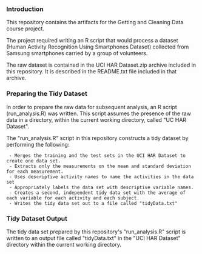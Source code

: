 ### Introduction

This repository contains the artifacts for the Getting and Cleaning Data
course project.

The project required writing an R script that would process a dataset
(Human Activity Recognition Using Smartphones Dataset) collected from
Samsung smartphones carried by a group of volunteers.  

The raw dataset is contained in the UCI HAR Dataset.zip archive included
in this repository.  It is described in the README.txt file included in
that archive.


### Preparing the Tidy Dataset

In order to prepare the raw data for subsequent analysis, an R script
(run_analysis.R) was written.  This script assumes the presence of the
raw data in a directory, within the current working directory, called
"UC HAR Dataset".

The "run_analysis.R" script in this repository constructs a tidy dataset
by performing the following:

     - Merges the training and the test sets in the UCI HAR Dataset to create one data set.
     - Extracts only the measurements on the mean and standard deviation for each measurement. 
     - Uses descriptive activity names to name the activities in the data set
     - Appropriately labels the data set with descriptive variable names. 
     - Creates a second, independent tidy data set with the average of each variable for each activity and each subject. 
     - Writes the tidy data set out to a file called "tidyData.txt"
     
### Tidy Dataset Output

The tidy data set prepared by this repository's "run_analysis.R" script
is written to an output file called "tidyData.txt" in the "UCI HAR Dataset"
directory within the current working directory.


